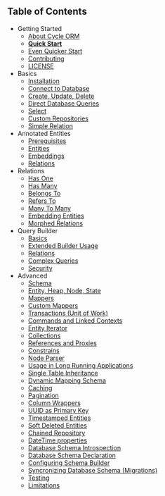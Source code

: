 Table of Contents
----------------

* Getting Started
  * [About Cycle ORM](intro/about.md)
  * [**Quick Start**](intro/quick-start.md)
  * [Even Quicker Start](intro/cli.md)
  * [Contributing](contributing.md)
  * [LICENSE](license.md)
* Basics
  * [Installation](basic/install.md)
  * [Connect to Database](basic/connect.md)
  * [Create, Update, Delete](basic/crud.md)
  * [Direct Database Queries](basic/direct.md)
  * [Select](basic/select.md)
  * [Custom Repositories](basic/repository.md)
  * [Simple Relation](basic/relation.md)
* Annotated Entities
  * [Prerequisites](annotated/prerequisites.md)
  * [Entities](annotated/entity.md)
  * [Embeddings](annotated/embeddings.md)
  * [Relations](annotated/relations.md)
* Relations
  * [Has One](relation/has-one.md)
  * [Has Many](relation/has-many.md)
  * [Belongs To](relation/belongs-to.md)
  * [Refers To](relation/refers-to.md)
  * [Many To Many](relation/many-to-many.md)
  * [Embedding Entities](relation/embedded.md)
  * [Morphed Relations](relation/morphed.md)
* Query Builder
  * [Basics](query-builder/basic.md)
  * [Extended Builder Usage](query-builder/extended.md)
  * [Relations](query-builder/relations.md)
  * [Complex Queries](query-builder/complex.md)
  * [Security](query-builder/security.md)
* Advanced
  * [Schema](advanced/schema.md)
  * [Entity, Heap, Node, State](advanced/entity.md)
  * [Mappers](advanced/mapper.md)
  * [Custom Mappers](advanced/custom-mapper.md)
  * [Transactions (Unit of Work)](advanced/transaction.md)
  * [Commands and Linked Contexts](advanced/command.md)
  * [Entity Iterator](advanced/iterator.md)
  * [Collections](advanced/collections.md)
  * [References and Proxies](advanced/promise.md)
  * [Constrains](advanced/constrain.md)
  * [Node Parser](advanced/node-parser.md)
  * [Usage in Long Running Applications](advanced/daemonizing.md)
  * [Single Table Inheritance](advanced/single-table-inheritance.md)
  * [Dynamic Mapping Schema](advanced/dynamic-schema.md)
  * [Caching](advanced/caching.md)
  * [Pagination](advanced/pagination.md)
  * [Column Wrappers](advanced/column-wrappers.md)
  * [UUID as Primary Key](advanced/uuid.md)
  * [Timestamped Entities](advanced/timestamp.md)
  * [Soft Deleted Entities](advanced/soft-deletes.md)
  * [Chained Repository](advanced/chained-repository.md)
  * [DateTime properties](advanced/datetime.md)
  * [Database Schema Introspection](advanced/introspection.md)
  * [Database Schema Declaration](advanced/declaration.md)
  * [Configuring Schema Builder](advanced/schema-builder.md)
  * [Syncronizing Database Schema (Migrations)](advanced/sync-schema.md)
  * [Testing](advanced/testing.md)
  * [Limitations](advanced/limitations.md)
